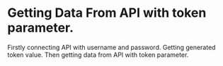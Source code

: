 # Getting Data From API with token parameter.

Firstly connecting API with username and password.
Getting generated token value.
Then getting data from API with token parameter.

